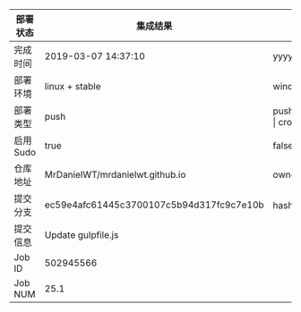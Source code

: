 部署状态 | 集成结果 | 参考值
---|---|---
完成时间 | 2019-03-07 14:37:10 | yyyy-mm-dd hh:mm:ss
部署环境 | linux + stable | window \| linux + stable
部署类型 | push | push \| pull_request \| api \| cron
启用Sudo | true | false \| true
仓库地址 | MrDanielWT/mrdanielwt.github.io | owner_name/repo_name
提交分支 | ec59e4afc61445c3700107c5b94d317fc9c7e10b | hash 16位
提交信息 | Update gulpfile.js |
Job ID   | 502945566 |
Job NUM  | 25.1 |
